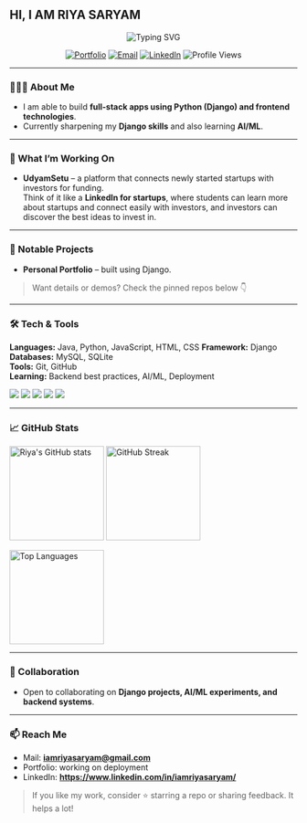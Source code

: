 ## HI, I AM RIYA SARYAM

<p align="center">
  <img src="https://readme-typing-svg.demolab.com?font=Inter&weight=600&size=28&duration=3000&pause=1000&center=true&vCenter=true&width=700&lines=Hey%2C+I'm+Riya+Saryam+%F0%9F%91%8B;Full-Stack+Developer;Django+%7C+AI%2FML+Learner" alt="Typing SVG" />
</p>

<p align="center">
  <a href="https://your-portfolio-link.com" target="_blank"><img alt="Portfolio" src="https://img.shields.io/badge/Portfolio-Visit-7b2cbf?style=for-the-badge"></a>
  <a href="mailto:iamriyasaryam@gmail.com"><img alt="Email" src="https://img.shields.io/badge/Email-Contact-9d4edd?style=for-the-badge"></a>
  <a href="https://www.linkedin.com/in/iamriyasaryam/" target="_blank"><img alt="LinkedIn" src="https://img.shields.io/badge/LinkedIn-Connect-240046?style=for-the-badge"></a>
  <img alt="Profile Views" src="https://komarev.com/ghpvc/?username=iamriyasaryam&style=for-the-badge&color=10002b">
</p>

---

### 👩🏻‍💻 About Me
- I am able to build **full-stack apps using Python (Django) and frontend technologies**.  
- Currently sharpening my **Django skills** and also learning **AI/ML**.  

---

### 🔭 What I’m Working On
- **UdyamSetu** – a platform that connects newly started startups with investors for funding.  
  Think of it like a **LinkedIn for startups**, where students can learn more about startups and connect easily with investors, and investors can discover the best ideas to invest in.  

---

### 🧩 Notable Projects
- **Personal Portfolio** – built using Django.

> Want details or demos? Check the pinned repos below 👇

---

### 🛠 Tech & Tools
**Languages:** Java, Python, JavaScript, HTML, CSS 
**Framework:** Django  
**Databases:** MySQL, SQLite  
**Tools:** Git, GitHub  
**Learning:** Backend best practices, AI/ML, Deployment  

<p>
  <img src="https://img.shields.io/badge/Django-092E20?logo=django&logoColor=white" />
  <img src="https://img.shields.io/badge/MySQL-4479A1?logo=mysql&logoColor=white" />
  <img src="https://img.shields.io/badge/SQLite-003B57?logo=sqlite&logoColor=white" />
  <img src="https://img.shields.io/badge/Git-F05032?logo=git&logoColor=white" />
  <img src="https://img.shields.io/badge/GitHub-181717?logo=github&logoColor=white" />
</p>

---

### 📈 GitHub Stats
<p align="left">
  <img height="165" src="https://github-readme-stats.vercel.app/api?username=iamriyasaryam&show_icons=true&hide_border=true&rank_icon=github&theme=radical" alt="Riya's GitHub stats" />
  <img height="165" src="https://github-readme-streak-stats.herokuapp.com/?user=iamriyasaryam&theme=radical&hide_border=true" alt="GitHub Streak" />
</p>
<p>
  <img height="165" src="https://github-readme-stats.vercel.app/api/top-langs/?username=iamriyasaryam&layout=compact&hide_border=true&theme=radical" alt="Top Languages" />
</p>

---

### 🤝 Collaboration
- Open to collaborating on **Django projects, AI/ML experiments, and backend systems**.  

---

### 📫 Reach Me
- Mail: **iamriyasaryam@gmail.com**  
- Portfolio: working on deployment
- LinkedIn: **https://www.linkedin.com/in/iamriyasaryam/**

> If you like my work, consider ⭐️ starring a repo or sharing feedback. It helps a lot!
